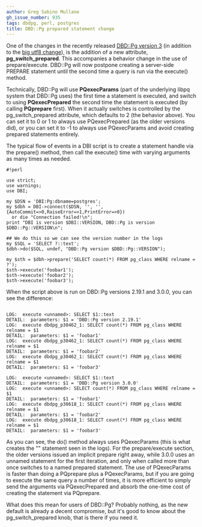 ```yaml
---
author: Greg Sabino Mullane
gh_issue_number: 935
tags: dbdpg, perl, postgres
title: DBD::Pg prepared statement change
---
```




One of the changes in the recently released [DBD::Pg version 3](/blog/2014/02/07/perl-postgresql-driver-dbdpg-300) (in addition to the [big utf8 change](/blog/2014/02/19/dbdpg-utf-8-perl-postgresql)), is the addition of a new attribute, **pg_switch_prepared**. This accompanies a behavior change in the use of prepare/execute. DBD::Pg will now postpone creating a server-side PREPARE statement until the second time a query is run via the execute() method.

Technically, DBD::Pg will use **PQexecParams** (part of the underlying libpq system that DBD::Pg uses) the first time a statement is executed, and switch to using **PQexecPrepared** the second time the statement is executed (by calling **PQprepare** first). When it actually switches is controlled by the pg_switch_prepared attribute, which defaults to 2 (the behavior above). You can set it to 0 or 1 to always use PQexecPrepared (as the older versions did), or you can set it to -1 to always use PQexecParams and avoid creating prepared statements entirely.

The typical flow of events in a DBI script is to create a statement handle via the prepare() method, then call the execute() time with varying arguments as many times as needed.

```
#!perl

use strict;
use warnings;
use DBI;

my $DSN = 'DBI:Pg:dbname=postgres';
my $dbh = DBI->connect($DSN, '', '', {AutoCommit=>0,RaiseError=>1,PrintError=>0})
  or die "Connection failed!\n";
print "DBI is version $DBI::VERSION, DBD::Pg is version $DBD::Pg::VERSION\n";

## We do this so we can see the version number in the logs
my $SQL = 'SELECT ?::text';
$dbh->do($SQL, undef, "DBD::Pg version $DBD::Pg::VERSION");

my $sth = $dbh->prepare('SELECT count(*) FROM pg_class WHERE relname = ?');
$sth->execute('foobar1');
$sth->execute('foobar2');
$sth->execute('foobar3');

```

When the script above is run on DBD::Pg versions 2.19.1 and 3.0.0, you can see the difference:

```

LOG:  execute <unnamed>: SELECT $1::text
DETAIL:  parameters: $1 = 'DBD::Pg version 2.19.1'
LOG:  execute dbdpg_p30462_1: SELECT count(*) FROM pg_class WHERE relname = $1
DETAIL:  parameters: $1 = 'foobar1'
LOG:  execute dbdpg_p30462_1: SELECT count(*) FROM pg_class WHERE relname = $1
DETAIL:  parameters: $1 = 'foobar2'
LOG:  execute dbdpg_p30462_1: SELECT count(*) FROM pg_class WHERE relname = $1
DETAIL:  parameters: $1 = 'foobar3'

LOG:  execute <unnamed>: SELECT $1::text
DETAIL:  parameters: $1 = 'DBD::Pg version 3.0.0'
LOG:  execute <unnamed>: SELECT count(*) FROM pg_class WHERE relname = $1
DETAIL:  parameters: $1 = 'foobar1'
LOG:  execute dbdpg_p30618_1: SELECT count(*) FROM pg_class WHERE relname = $1
DETAIL:  parameters: $1 = 'foobar2'
LOG:  execute dbdpg_p30618_1: SELECT count(*) FROM pg_class WHERE relname = $1
DETAIL:  parameters: $1 = 'foobar3'

```

As you can see, the do() method always uses PQexecParams (this is what creates the "<unnamed>" statement seen in the logs). For the prepare/execute section, the older versions issued an implicit prepare right away, while 3.0.0 uses an unnamed statement for the first iteration, and only when called more than once switches to a named prepared statement. The use of PQexecParams is faster than doing a PQprepare plus a PQexecParams, but if you are going to execute the same query a number of times, it is more efficient to simply send the arguments via PQexecPrepared and absorb the one-time cost of creating the statement via PQprepare.

What does this mean for users of DBD::Pg? Probably nothing, as the new default is already a decent compromise, but it's good to know about the pg_switch_prepared knob, that is there if you need it.


